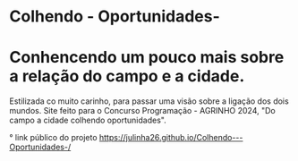# Colhendo - Oportunidades-
# Conhencendo um pouco mais sobre a relação do campo e a cidade. #
Estilizada co muito carinho, para passar uma visão sobre a ligação dos dois mundos.
Site feito para o Concurso Programação - AGRINHO 2024, "Do campo a cidade colhendo oportunidades".

 ° link público do projeto  https://julinha26.github.io/Colhendo---Oportunidades-/

